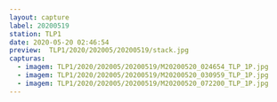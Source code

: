 ```yaml
---
layout: capture
label: 20200519
station: TLP1
date: 2020-05-20 02:46:54
preview:  TLP1/2020/202005/20200519/stack.jpg
capturas:
  - imagem: TLP1/2020/202005/20200519/M20200520_024654_TLP_1P.jpg
  - imagem: TLP1/2020/202005/20200519/M20200520_030959_TLP_1P.jpg
  - imagem: TLP1/2020/202005/20200519/M20200520_072200_TLP_1P.jpg
---
```

